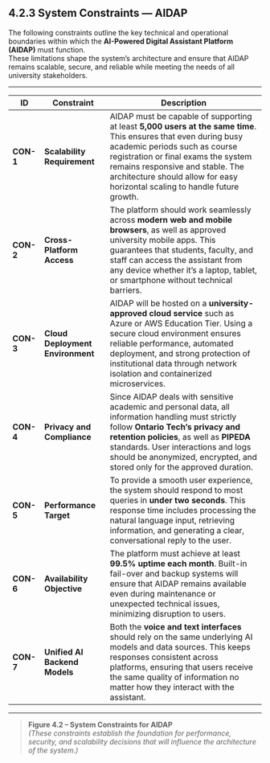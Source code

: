## 4.2.3 System Constraints — AIDAP

The following constraints outline the key technical and operational boundaries within which the **AI-Powered Digital Assistant Platform (AIDAP)** must function.  
These limitations shape the system’s architecture and ensure that AIDAP remains scalable, secure, and reliable while meeting the needs of all university stakeholders.

---

| **ID** | **Constraint** | **Description** |
|---------|----------------|-----------------|
| **CON-1** | **Scalability Requirement** | AIDAP must be capable of supporting at least **5,000 users at the same time**. This ensures that even during busy academic periods such as course registration or final exams the system remains responsive and stable. The architecture should allow for easy horizontal scaling to handle future growth. |
| **CON-2** | **Cross-Platform Access** | The platform should work seamlessly across **modern web and mobile browsers**, as well as approved university mobile apps. This guarantees that students, faculty, and staff can access the assistant from any device whether it’s a laptop, tablet, or smartphone without technical barriers. |
| **CON-3** | **Cloud Deployment Environment** | AIDAP will be hosted on a **university-approved cloud service** such as Azure or AWS Education Tier. Using a secure cloud environment ensures reliable performance, automated deployment, and strong protection of institutional data through network isolation and containerized microservices. |
| **CON-4** | **Privacy and Compliance** | Since AIDAP deals with sensitive academic and personal data, all information handling must strictly follow **Ontario Tech’s privacy and retention policies**, as well as **PIPEDA** standards. User interactions and logs should be anonymized, encrypted, and stored only for the approved duration. |
| **CON-5** | **Performance Target** | To provide a smooth user experience, the system should respond to most queries in **under two seconds**. This response time includes processing the natural language input, retrieving information, and generating a clear, conversational reply to the user. |
| **CON-6** | **Availability Objective** | The platform must achieve at least **99.5% uptime each month**. Built-in fail-over and backup systems will ensure that AIDAP remains available even during maintenance or unexpected technical issues, minimizing disruption to users. |
| **CON-7** | **Unified AI Backend Models** | Both the **voice and text interfaces** should rely on the same underlying AI models and data sources. This keeps responses consistent across platforms, ensuring that users receive the same quality of information no matter how they interact with the assistant. |

---

> **Figure 4.2 – System Constraints for AIDAP**  
> *(These constraints establish the foundation for performance, security, and scalability decisions that will influence the architecture of the system.)*
